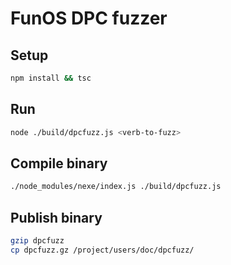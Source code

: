 # FunOS DPC fuzzer

## Setup

```sh
npm install && tsc
```

## Run

```sh
node ./build/dpcfuzz.js <verb-to-fuzz>
```

## Compile binary

```sh
./node_modules/nexe/index.js ./build/dpcfuzz.js
```

## Publish binary

```sh
gzip dpcfuzz
cp dpcfuzz.gz /project/users/doc/dpcfuzz/
```
